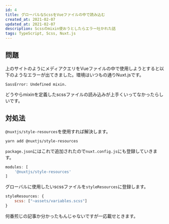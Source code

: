 ```yaml
---
id: 4
title: グローバルなScssをVueファイルの中で読み込む
created_at: 2021-02-07
updated_at: 2021-02-07
description: Scssのmixin使おうとしたらエラー吐かれた話
tags: TypeScript, Scss, Nuxt.js
---
```


## 問題
上のサイトのようにメディアクエリをVueファイルの中で使用しようとすると以下のようなエラーが出てきました。環境はいつもの通りNuxt.jsです。

```shell
SassError: Undefined mixin.
```

どうやらmixinを定義したscssファイルの読み込みが上手くいってなかったらしいです。

## 対処法
```@nuxtjs/style-resources```を使用すれば解決します。

```shell
yarn add @nuxtjs/style-resources
```

```package.json```にはこれで追加されたので```nuxt.config.js```にも登録していきます。

```javascript
modules: [
	'@nuxtjs/style-resources'
]
```

グローバルに使用したいscssファイルを```styleResources```に登録します。

```javascript
styleResources: {
    scss: ["~assets/variables.scss"]
}
```

何番煎じの記事か分かったもんじゃないですが一応載せときます。